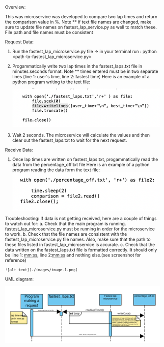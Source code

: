 Overview:

This was microservice was developed to compare two lap times and return the comparison value in %.
Note ** if text file names are changed, make sure to update file names on fastest_lap_service.py as well to match these. File path and file names must be consistent


Request Data:
1. Run the fastest_lap_microservice.py file -> in your terminal run : python <path-to-fastest_lap_microservice.py>
2. Progammatically write two lap times in the fastest_laps.txt file in minutes:seconds format.
    Note ** times entered must be in two separate lines (line 1: user's time, line 2: fastest time)
    Here is an example of a python program writing to the text file:

    
    
    ![write to text](<./images/Screenshot 2024-05-18 at 6.05.16 PM.png>)


3. Wait 2 seconds. The microservice will calculate the values and then clear out the fastest_laps.txt to wait for the next request. 

Receive Data:
1. Once lap times are written on fastest_laps.txt, progammatically read the data from the percentage_off.txt file 
    Here is an example of a python program reading the data form the text file:
    ![read text](./images/image.png)


Troubleshooting:
If data is not getting received, here are a couple of things to watch out for:
a. Check that the main program is running. fastest_lap_microservice.py must be running in order for the microservice to work.
b. Check that the file names are consistent with the fastest_lap_microservice.py file names. Also, make sure that the path to these files listed in fastest_lap_microservice is accurate.
c. Check that the data written on the fastest_laps.txt file is formatted correctly. It should only be line 1: <mm:ss>, line 2:<mm:ss> and nothing else.(see screenshot for reference)

    ![alt text](./images/image-1.png)
    

UML diagram:

![uml](./images/image-2.png)